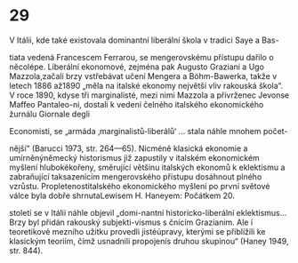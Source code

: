 # 29

V Itálii, kde také existovala dominantní liberální škola v tradici Saye a Bas-

tiata vedená Francescem Ferrarou, se mengerovskému přístupu dařilo o něcolépe. Liberální ekonomové, zejména pak Augusto Graziani a Ugo Mazzola,začali brzy vstřebávat učení Mengera a Böhm-Bawerka, takže v letech 1886 až1890 „měla na italské ekonomy největší vliv rakouská škola“. V roce 1890, kdyse tři marginalisté, mezi nimi Mazzola a přívrženec Jevonse Maffeo Pantaleo-ni, dostali k vedení čelného italského ekonomického žurnálu Giornale degli

Economisti, se „armáda ‚marginalistů-liberálů‘ … stala náhle mnohem počet-

nější“ (Barucci 1973, str. 264—65). Nicméně klasická ekonomie a umírněnýněmecký historismus již zapustily v italském ekonomickém myšlení hlubokékořeny, směrující většinu italských ekonomů k eklektismu a zabraňující taksazenicím mengerovského přístupu dosáhnout plného vzrůstu. Propletenostitalského ekonomického myšlení po první světové válce byla dobře shrnutaLewisem H. Haneyem: Počátkem 20.

století se v Itálii náhle objevil „domi-nantní historicko-liberální eklektismus… Brzy byl přidán rakouský subjekti-vismus s čnícím Grazianim. Ale i teoretikové mezního užitku provedli jistéúpravy, kterými se přiblížili ke klasickým teoriím, čímž usnadnili propojenís druhou skupinou“ (Haney 1949, str. 844).

